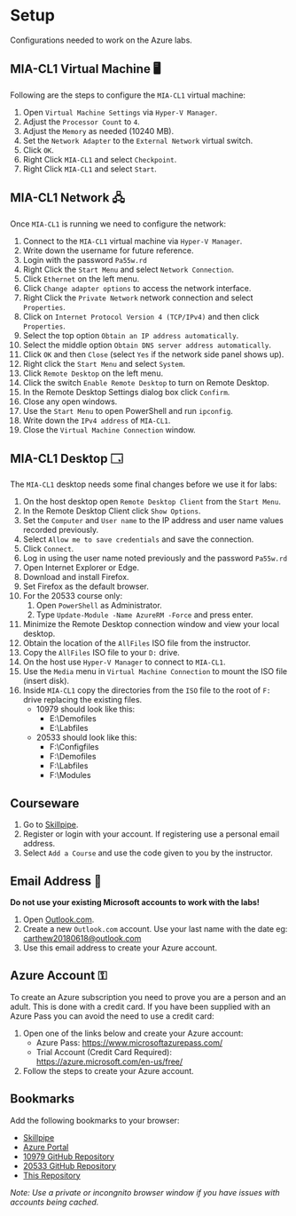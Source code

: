 # Setup

Configurations needed to work on the Azure labs.

## MIA-CL1 Virtual Machine 🖥️

Following are the steps to configure the `MIA-CL1` virtual machine:

1. Open `Virtual Machine Settings` via `Hyper-V Manager`.
1. Adjust the `Processor Count` to `4`.
1. Adjust the `Memory` as needed (10240 MB).
1. Set the `Network Adapter` to the `External Network` virtual switch.
1. Click `OK`.
1. Right Click `MIA-CL1` and select `Checkpoint`.
1. Right Click `MIA-CL1` and select `Start`.

## MIA-CL1 Network 🖧

Once `MIA-CL1` is running we need to configure the network:

1. Connect to the `MIA-CL1` virtual machine via `Hyper-V Manager`.
1. Write down the username for future reference.
1. Login with the password `Pa55w.rd`
1. Right Click the `Start Menu` and select `Network Connection`.
1. Click `Ethernet` on the left menu.
1. Click `Change adapter options` to access the network interface.
1. Right Click the `Private Network` network connection and select `Properties`.
1. Click on `Internet Protocol Version 4 (TCP/IPv4)` and then click `Properties`.
1. Select the top option `Obtain an IP address automatically`.
1. Select the middle option `Obtain DNS server address automatically`.
1. Click `OK` and then `Close` (select `Yes` if the network side panel shows up).
1. Right click the `Start Menu` and select `System`.
1. Click `Remote Desktop` on the left menu.
1. Click the switch `Enable Remote Desktop` to turn on Remote Desktop.
1. In the Remote Desktop Settings dialog box click `Confirm`.
1. Close any open windows.
1. Use the `Start Menu` to open PowerShell and run `ipconfig`.
1. Write down the `IPv4 address` of `MIA-CL1`.
1. Close the `Virtual Machine Connection` window.

## MIA-CL1 Desktop 🗔

The `MIA-CL1` desktop needs some final changes before we use it for labs:

1. On the host desktop open `Remote Desktop Client` from the `Start Menu`.
1. In the Remote Desktop Client click `Show Options`.
1. Set the `Computer` and `User name` to the IP address and user name values recorded previously.
1. Select `Allow me to save credentials` and save the connection.
1. Click `Connect`.
1. Log in using the user name noted previously and the password `Pa55w.rd`
1. Open Internet Explorer or Edge.
1. Download and install Firefox.
1. Set Firefox as the default browser.
1. For the 20533 course only:
   1. Open `PowerShell` as Administrator.
   1. Type `Update-Module -Name AzureRM -Force` and press enter.
1. Minimize the Remote Desktop connection window and view your local desktop.
1. Obtain the location of the `AllFiles` ISO file from the instructor.
1. Copy the `AllFiles` ISO file to your `D:` drive.
1. On the host use `Hyper-V Manager` to connect to `MIA-CL1`.
1. Use the `Media` menu in `Virtual Machine Connection` to mount the ISO file (insert disk).
1. Inside `MIA-CL1` copy the directories from the `ISO` file to the root of `F:` drive replacing the existing files.
   * 10979 should look like this:
     * E:\Demofiles
     * E:\Labfiles
   * 20533 should look like this:
     * F:\Configfiles
     * F:\Demofiles
     * F:\Labfiles
     * F:\Modules
     
## Courseware

1. Go to [Skillpipe](https://skillpipe.com/en-GB/).
1. Register or login with your account. If registering use a personal email address.
1. Select `Add a Course` and use the code given to you by the instructor.

## Email Address 📧

__Do not use your existing Microsoft accounts to work with the labs!__

1. Open [Outlook.com](https://outlook.live.com/owa/).
1. Create a new `Outlook.com` account. Use your last name with the date eg: carthew20180618@outlook.com
1. Use this email address to create your Azure account.

## Azure Account ⚿

To create an Azure subscription you need to prove you are a person and an adult. This is done with a credit card. If you have been supplied with an Azure Pass you can avoid the need to use a credit card:

1. Open one of the links below and create your Azure account:
   * Azure Pass: https://www.microsoftazurepass.com/
   * Trial Account (Credit Card Required): https://azure.microsoft.com/en-us/free/
1. Follow the steps to create your Azure account.

## Bookmarks

Add the following bookmarks to your browser:

* [Skillpipe](https://skillpipe.com/en-GB/)
* [Azure Portal](https://portal.azure.com/)
* [10979 GitHub Repository](https://github.com/MicrosoftLearning/10979-MicrosoftAzureFundamentals)
* [20533 GitHub Repository](https://github.com/MicrosoftLearning/20533-ImplementingMicrosoftAzureInfrastructureSolutions)
* [This Repository](/Azure)

_Note: Use a private or incongnito browser window if you have issues with accounts being cached._ 


